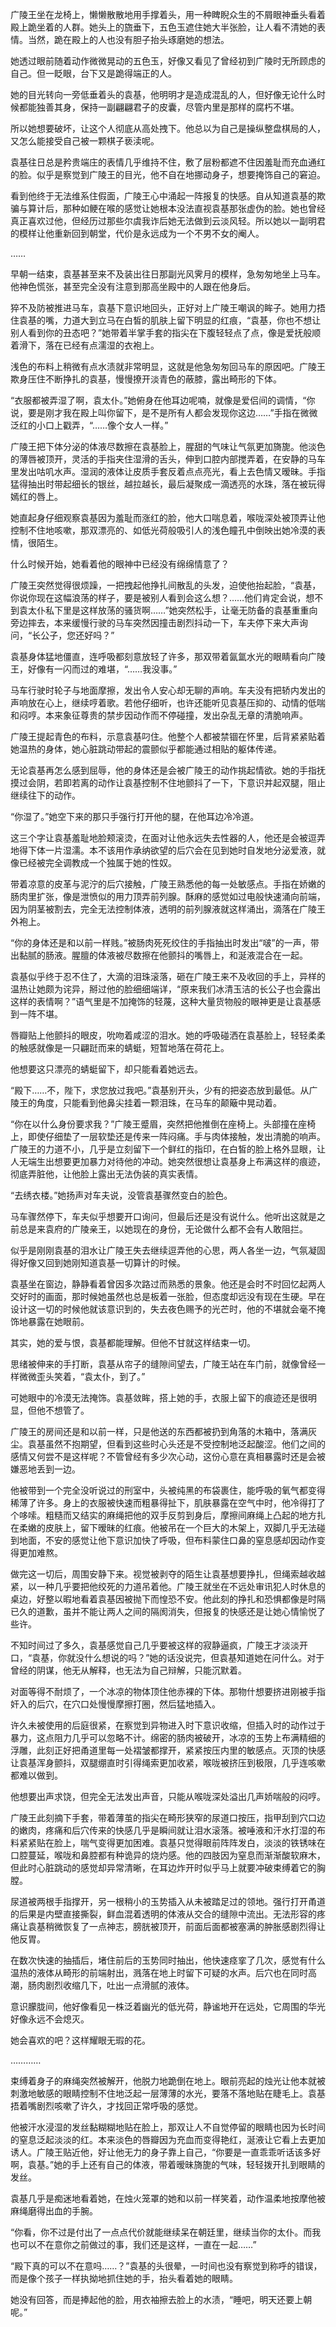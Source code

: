 广陵王坐在龙椅上，懒懒散散地用手撑着头，用一种睥睨众生的不屑眼神垂头看着殿上跪坐着的人群。她头上的旒垂下，五色玉遮住她大半张脸，让人看不清她的表情。当然，跪在殿上的人也没有胆子抬头琢磨她的想法。

她透过眼前随着动作微微晃动的五色玉，好像又看见了曾经初到广陵时无所顾虑的自己。但一眨眼，台下又是跪得端正的人。

她的目光转向一旁低垂着头的袁基，他明明才是造成混乱的人，但好像无论什么时候都能独善其身，保持一副翩翩君子的皮囊，尽管内里是那样的腐朽不堪。

所以她想要破坏，让这个人彻底从高处拽下。他总以为自己是操纵整盘棋局的人，又怎么能接受自己被一颗棋子亵渎呢。

袁基往日总是矜贵端庄的表情几乎维持不住，敷了层粉都遮不住因羞耻而充血通红的脸。似乎是察觉到广陵王的目光，他不自在地挪动身子，想要掩饰自己的窘迫。

看到他终于无法维系住假面，广陵王心中涌起一阵报复的快感。自从知道袁基的欺骗与算计后，那种如鲠在喉的感觉让她根本没法直视袁基那张虚伪的脸。她也曾经真正喜欢过他，但经历过那些尔虞我诈后她无法做到云淡风轻。所以她以一副明君的模样让他重新回到朝堂，代价是永远成为一个不男不女的阉人。

……

早朝一结束，袁基甚至来不及装出往日那副光风霁月的模样，急匆匆地坐上马车。他神色慌张，甚至完全没有注意到那高坐殿中的人跟在他身后。

猝不及防被推进马车，袁基下意识地回头，正好对上广陵王嘲讽的眸子。她用力捂住袁基的嘴，力道大到立马在白皙的肌肤上留下明显的红痕，“袁基，你也不想让别人看到你的丑态吧？”她带着半掌手套的指尖在下腹轻轻点了点，像是爱抚般顺着滑下，落在已经有点濡湿的衣袍上。

浅色的布料上稍微有点水渍就非常明显，这就是他急匆匆回马车的原因吧。广陵王欺身压住不断挣扎的袁基，慢慢撩开淡青色的蔽膝，露出畸形的下体。

“衣服都被弄湿了啊，袁太仆。”她俯身在他耳边呢喃，就像是爱侣间的调情，“你说，要是刚才我在殿上叫你留下，是不是所有人都会发现你这边……”手指在微微泛红的小口上戳弄，“……像个女人一样。”

广陵王把下体分泌的体液尽数擦在袁基脸上，腥甜的气味让气氛更加旖旎。他淡色的薄唇被顶开，灵活的手指夹住湿滑的舌头，伸到口腔内部搅弄着，在安静的马车里发出咕叽水声。湿润的液体让皮质手套反着点点亮光，看上去色情又暧昧。手指猛得抽出时带起细长的银丝，越拉越长，最后凝聚成一滴透亮的水珠，落在被玩得嫣红的唇上。

她直起身仔细观察袁基因为羞耻而涨红的脸，他大口喘息着，喉咙深处被顶弄让他控制不住地咳嗽，那双漂亮的、如低光荷般吸引人的浅色瞳孔中倒映出她冷漠的表情，很陌生。

什么时候开始，她看着他的眼神中已经没有绵绵情意了？

广陵王突然觉得很烦躁，一把拽起他挣扎间散乱的头发，迫使他抬起脸，“袁基，你说你现在这幅浪荡的样子，要是被别人看到会这么想？……他们肯定会说，想不到袁太仆私下里是这样放荡的骚货啊……”她突然松手，让毫无防备的袁基重重向旁边摔去，本来缓慢行驶的马车突然因撞击剧烈抖动一下，车夫停下来大声询问，“长公子，您还好吗？”

袁基身体猛地僵直，连呼吸都刻意放轻了许多，那双带着氤氲水光的眼睛看向广陵王，好像有一闪而过的难堪，“……我没事。”

马车行驶时轮子与地面摩擦，发出令人安心却无聊的声响。车夫没有把轿内发出的声响放在心上，继续哼着歌。若他仔细听，也许还能听见袁基压抑的、动情的低喘和闷哼。本来象征尊贵的禁步因动作而不停碰撞，发出杂乱无章的清脆响声。

广陵王提起青色的布料，示意袁基叼住。他整个人都被禁锢在怀里，后背紧紧贴着她温热的身体，她心脏跳动带起的震颤似乎都能通过相贴的躯体传递。

无论袁基再怎么感到屈辱，他的身体还是会被广陵王的动作挑起情欲。她的手指抚摸过会阴，若即若离的动作让袁基控制不住地颤抖了一下，下意识并起双腿，阻止继续往下的动作。

“你湿了。”她空下来的那只手强行打开他的腿，在他耳边冷冷道。

这三个字让袁基羞耻地脸颊滚烫，在面对让他永远失去性器的人，他还是会被逗弄地得下体一片湿濡。本不该用作承纳欲望的后穴会在见到她时自发地分泌爱液，就像已经被完全调教成一个独属于她的性奴。

带着凉意的皮革与泥泞的后穴接触，广陵王熟悉他的每一处敏感点。手指在娇嫩的肠肉里扩张，像是泄愤似的用力顶弄前列腺。酥麻的感觉如过电般快速涌向前端，因为阴茎被割去，完全无法控制体液，透明的前列腺液就这样涌出，滴落在广陵王外袍上。

“你的身体还是和以前一样贱。”被肠肉死死绞住的手指抽出时发出“啵”的一声，带出黏腻的肠液。腥膻的体液被尽数擦在他颤抖的嘴唇上，和涎液混合在一起。

袁基似乎终于忍不住了，大滴的泪珠滚落，砸在广陵王来不及收回的手上，异样的温热让她颇为诧异，掰过他的脸细细端详，“原来我们冰清玉洁的长公子也会露出这样的表情啊？”语气里是不加掩饰的轻蔑，这种大量货物般的眼神更是让袁基感到一阵不堪。

唇瓣贴上他颤抖的眼皮，吮吻着咸涩的泪水。她的呼吸碰洒在袁基脸上，轻轻柔柔的触感就像是一只翩跹而来的蜻蜓，短暂地落在荷花上。

他想要这只漂亮的蜻蜓留下，却只能看着她远去。

“殿下……不，陛下，求您放过我吧。”袁基别开头，少有的把姿态放到最低。从广陵王的角度，只能看到他鼻尖挂着一颗泪珠，在马车的颠簸中晃动着。

“你在以什么身份要求我？”广陵王蹙眉，突然把他推倒在座椅上。头部撞在座椅上，即使仔细垫了一层软垫还是传来一阵闷痛。手与肉体接触，发出清脆的响声。广陵王的力道不小，几乎是立刻留下一个鲜红的指印，在白皙的脸上格外显眼，让人无端生出想要更加暴力对待他的冲动。她突然很想让袁基身上布满这样的痕迹，彻底弄脏他，让他脸上露出无法伪装的真实表情。

“去绣衣楼。”她扬声对车夫说，没管袁基骤然变白的脸色。

马车骤然停下，车夫似乎想要开口询问，但最后还是没有说什么。他听出这就是之前总是来袁府的广陵亲王，以她现在的身份，无论做什么都不会有人敢阻拦。

似乎是刚刚袁基的泪水让广陵王失去继续逗弄他的心思，两人各坐一边，气氛凝固得好像又回到她刚知道袁基一切算计的时候。

袁基坐在窗边，静静看着曾因多次路过而熟悉的景象。他还是会时不时回忆起两人交好时的画面，那时候她虽然也总是板着一张脸，但态度却远没有现在生硬。早在设计这一切的时候他就该意识到的，失去夜色赐予的光芒时，他的不堪就会毫不掩饰地暴露在她眼前。

其实，她的爱与恨，袁基都能理解。但他不甘就这样结束一切。

思绪被伸来的手打断，袁基从帘子的缝隙间望去，广陵王站在车门前，就像曾经一样微微歪头笑着，“袁太仆，到了。”

可她眼中的冷漠无法掩饰。袁基敛眸，搭上她的手，衣服上留下的痕迹还是很明显，但他不想管了。

广陵王的房间还是和以前一样，只是他送的东西都被扔到角落的木箱中，落满灰尘。袁基虽然不抱期望，但看到这些时心头还是不受控制地泛起酸涩。他们之间的感情又何尝不是这样呢？不管曾经有多少次心动，这份心意在真相暴露时还是会被嫌恶地丢到一边。

他被带到一个完全没听说过的刑室中，头被纯黑的布袋裹住，能呼吸的氧气都变得稀薄了许多。身上的衣服被快速而粗暴得扯下，肌肤暴露在空气中时，他冷得打了个哆嗦。粗糙而又结实的麻绳把他的双手反剪到身后，摩擦间麻绳上凸起的地方扎在柔嫩的皮肤上，留下暧昧的红痕。他被吊在一个巨大的木架上，双脚几乎无法碰到地面，不安的感觉让他下意识加快了呼吸，但布料蒙住口鼻的窒息感却因动作变得更加难熬。

做完这一切后，周围安静下来。视觉被剥夺的陌生让袁基想要挣扎，但绳索越收越紧，以一种几乎要把他绞死的力道吊着他。广陵王就坐在不远处审讯犯人时休息的桌边，好整以暇地看着袁基因被抛下而惶恐不安。他此刻的挣扎和恐惧都像是时隔已久的道歉，虽并不能让两人之间的隔阂消失，但报复的快感还是让她心情愉悦了些许。

不知时间过了多久，袁基感觉自己几乎要被这样的寂静逼疯，广陵王才淡淡开口，“袁基，你就没什么想说的吗？”她的话没说完，但袁基知道她在问什么。对于曾经的阴谋，他无从解释，也无法为自己辩解，只能沉默着。

对面等得不耐烦了，一个冰凉的物体顶住他赤裸的下体。那物什想要挤进刚被手指奸入的后穴，在穴口处慢慢摩擦打圈，然后猛地插入。

许久未被使用的后庭很紧，在察觉到异物进入时下意识收缩，但插入时的动作过于暴力，这点阻力几乎可以忽略不计。绵密的肠肉被破开，冰凉的玉势上布满精细的浮雕，此刻正好把甬道里每一处褶皱都撑开，紧紧按压内里的敏感点。灭顶的快感让袁基浑身颤抖，双腿绷直时引得绳索更加收紧，喉咙被挤压到极限，几乎连咳嗽都难以做到。

他想要出声求饶，但完全无法发出声音，只能从喉咙深处溢出几声娇喘般的闷哼。

广陵王此刻摘下手套，带着薄茧的指尖在畸形狭窄的尿道口按压，指甲刮到穴口边的嫩肉，疼痛和后穴传来的快感几乎是瞬间就让泪水滚落。被唾液和汗水打湿的布料紧紧贴在脸上，喘气变得更加困难。袁基只觉得眼前阵阵发白，淡淡的铁锈味在口腔蔓延，喉咙和鼻腔都有种诡异的烧灼感。他的四肢因为窒息而渐渐酸软麻木，但此时心脏跳动的感觉却异常清晰，在耳边炸开时似乎马上就要冲破束缚着它的胸膛。

尿道被两根手指撑开，另一根稍小的玉势插入从未被踏足过的领地。强行打开甬道的后果是内壁直接撕裂，鲜血混着透明的体液从交合的缝隙中流出。无法形容的疼痛让袁基稍微恢复了一点神志，膀胱被顶开，前面后面都被塞满的肿胀感剧烈得让他反胃。

在数次快速的抽插后，堵住前后的玉势同时抽出，他快速痉挛了几次，感觉有什么温热的液体从畸形的前端射出，溅落在地上时留下可疑的水声。后穴也在同时高潮，肠肉剧烈收缩几下，吐出一点滑腻的液体。

意识朦胧间，他好像看见一株泛着幽光的低光荷，静谧地开在远处，它周围的华光好像永远不会熄灭。

她会喜欢的吧？这样耀眼无瑕的花。

…………

束缚着身子的麻绳突然被解开，他脱力地跪倒在地上。眼前亮起的烛光让他本就被刺激地敏感的眼睛控制不住地泛起一层薄薄的水光，要落不落地贴在睫毛上。袁基捂着嘴剧烈咳嗽了许久，才找回正常呼吸的感觉。

他被汗水浸湿的发丝黏糊糊地贴在脸上，那双让人不自觉停留的眼睛也因为长时间的窒息泛起淡淡的红。本来淡色的唇瓣因为充血而变得艳红，涎液让它看上去更加诱人。广陵王贴近他，好让他无力的身子靠上自己，“你要是一直乖乖听话该多好啊，袁基。”她的手上还有自己的体液，带着暧昧旖旎的气味，轻轻拨开扎到眼睛的发丝。

袁基几乎是痴迷地看着她，在烛火笼罩的她和以前一样笑着，动作温柔地按摩他被麻绳磨得出血的手腕。

“你看，你不过是付出了一点点代价就能继续呆在朝廷里，继续当你的太仆。而我也可以不在意你之前做过的事，我们还是这样，一直在一起……”

“殿下真的可以不在意吗……？”袁基的头很晕，一时间也没有察觉到称呼的错误，而是像个孩子一样执拗地抓住她的手，抬头看着她的眼睛。

她没有回答，而是捧起他的脸，用衣袖擦去脸上的水渍，“睡吧，明天还要上朝呢。”
